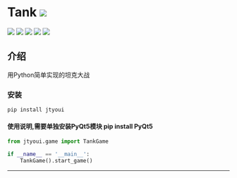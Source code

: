 # **Tank** [![](https://gitee.com/tyoui/logo/raw/master/logo/photolog.png)][1]


[![](https://img.shields.io/badge/个人网站-jtyoui-yellow.com.svg)][1]
[![](https://img.shields.io/badge/Python-3.6-green.svg)]()
[![](https://img.shields.io/badge/BlogWeb-Tyoui-bule.svg)][1]
[![](https://img.shields.io/badge/Email-jtyoui@qq.com-red.svg)]()
[![](https://img.shields.io/badge/项目-jtyoui.tank-black.svg)]()

## 介绍
用Python简单实现的坦克大战

### 安装
    pip install jtyoui


#### 使用说明,需要单独安装PyQt5模块 pip install PyQt5

```python
from jtyoui.game import TankGame

if __name__ == '__main__':
    TankGame().start_game()
```

***

[1]: https://blog.jtyoui.com


